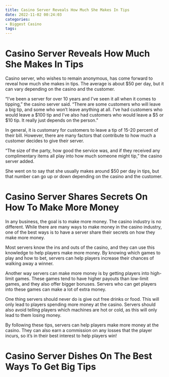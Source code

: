 ```yaml
---
title: Casino Server Reveals How Much She Makes In Tips
date: 2022-11-02 00:24:03
categories:
- Biggest Casino
tags:
---
```



#  Casino Server Reveals How Much She Makes In Tips

Casino server, who wishes to remain anonymous, has come forward to reveal how much she makes in tips. The average is about $50 per day, but it can vary depending on the casino and the customer.

“I’ve been a server for over 10 years and I’ve seen it all when it comes to tipping,” the casino server said. “There are some customers who will leave a big tip, and some who won’t leave anything at all. I’ve had customers who would leave a $100 tip and I’ve also had customers who would leave a $5 or $10 tip. It really just depends on the person.”

In general, it is customary for customers to leave a tip of 15-20 percent of their bill. However, there are many factors that contribute to how much a customer decides to give their server.

“The size of the party, how good the service was, and if they received any complimentary items all play into how much someone might tip,” the casino server added.

She went on to say that she usually makes around $50 per day in tips, but that number can go up or down depending on the casino and the customer.

#  Casino Server Shares Secrets On How To Make More Money

In any business, the goal is to make more money. The casino industry is no different. While there are many ways to make money in the casino industry, one of the best ways is to have a server share their secrets on how they make more money.

Most servers know the ins and outs of the casino, and they can use this knowledge to help players make more money. By knowing which games to play and how to bet, servers can help players increase their chances of walking away a winner.

Another way servers can make more money is by getting players into high-limit games. These games tend to have higher payouts than low-limit games, and they also offer bigger bonuses. Servers who can get players into these games can make a lot of extra money.

One thing servers should never do is give out free drinks or food. This will only lead to players spending more money at the casino. Servers should also avoid telling players which machines are hot or cold, as this will only lead to them losing money.

By following these tips, servers can help players make more money at the casino. They can also earn a commission on any losses that the player incurs, so it’s in their best interest to help players win!

#  Casino Server Dishes On The Best Ways To Get Big Tips

<!--

Casino servers are used to getting big tips. In fact, many of them make their living based on the size of their tips. So, if you're looking to get on their good side, here are some of the best ways to do it.

1. Bring Them a Good Tip Jar

One of the simplest things you can do to show your appreciation is to bring them a good tip jar. This doesn't have to be anything fancy, but it should be something that stands out. Something that says, "I appreciate your hard work."

2. Give Them a Nice Bonus

If you really want to make your server's day, give them a nice bonus on top of their regular tip. This could be something like a few dollars or even a gift card. It all depends on how much money you have to spend.

3. Write a Thank You Note

It might seem like an old-fashioned gesture, but writing a thank you note can mean a lot to someone who works in customer service. Take the time to handwrite a note and include some words of gratitude. Your server will appreciate it!

#  Casino Server Reveals Her Top Strategies For Making Money

Online casino server, Sasha, has revealed her top five strategies for making money while playing casino games.

Strategy One: Master The Games

The first step to making money in casinos is to master the games. This means knowing the odds of each game, understanding the different strategies that can be used, and practicing the games until you are able to play them perfectly. Sasha recommends spending time studying the games before playing for real money.

Strategy Two: Play At The Right Times

Another important piece of advice from Sasha is to play at the right times. Certain times of day tend to be more profitable than others, so it’s important to do your research and figure out when the best times are to play. weekday mornings and evenings, as well as weekend afternoons, are typically good times to gamble.

Strategy Three: Choose The Right Games

Not all casino games are created equal when it comes to making money. Some games offer better odds than others, so it’s important to choose wisely. Sasha recommends games like blackjack, craps, and baccarat for players who want to make money, as they offer better odds than other casino games.

Strategy Four: Use Systems And Strategies

Once you’ve mastered the games and know when to play, the next step is to use systems and strategies. There are many different systems and strategies that can be used in casinos, so it’s important to find one that suits your playing style. Sasha recommends trying out a few different systems until you find one that works best for you.

Strategy Five: Stay disciplined And Don’t Gamble More Than You Can Afford To Lose

Finally, Sasha advises players to stay disciplined and not gamble more than they can afford to lose. Gambling should always be seen as a fun pastime rather than a way to make money, so players should only gamble with money they can afford to lose. If players stick to these guidelines, they are sure to make money in casinos!

#  Casino Server Talks About What It's Like To Serve Huge Crowds And Earn Good Tips

Casino servers can make good tips if they know how to work the crowd. You need to be personable and quick with service, as well as knowledgeable about the menu. Here are some tips from a casino server on how to work the crowd and make good tips.

First, always be polite and smile. Make eye contact and greet customers as they come to your table. If someone is waiting for a seat, be sure to let them know you’ll be with them as soon as possible.

Second, always be prepared and ready to serve. Have drinks and menus in hand, and be ready to take orders quickly.

Third, be knowledgeable about the menu items. If you don’t know an answer, be sure to find out quickly so you can give an accurate response.

Fourth, keep the table clean and organized. Put away empty plates and glasses, and make sure everything is in its place.

Finally, interact with customers whenever possible. Ask them how their day is going, or what they’re doing tonight. This can help make them feel more at home and encourage them to leave a bigger tip.